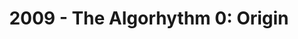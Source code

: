 ---
layout: legacy-playlist
title: "2009 - The Algorhythm 0: Origin"
songs: [
    instrumental1-elevator,
    instrumental2-reversed,
    instrumental5-ambience,
    instrumental6-rnb,
    instrumental7-swaggucci,
    instrumental7,
    instrumental8,
    instrumental9-flurp,
    instrumental10-zerp,
    instrumental12-prototype,
    instrumental12a-prototype,
    instrumentalcompilation1,
    instrumentalcompilation2,
    instrumentalcompilation3,
    instrumentalcompilation3a,
    instrumentalcompilation3b,
    instrumentalcompilation4,
    instrumentalcompilation4a,
    instrumentalcompilation4b,
]
---